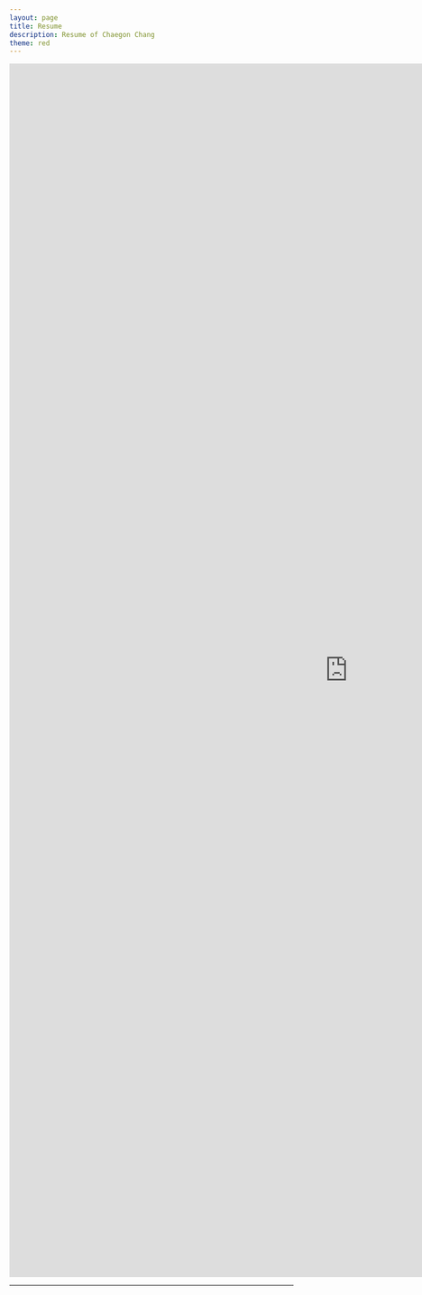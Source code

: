 ```yaml
---
layout: page
title: Resume
description: Resume of Chaegon Chang
theme: red
---
```



<iframe src="https://docs.google.com/document/d/10C8I2hn5SuhIwWjBmHBI_Fu7DHKhItowEU0T01HffX0/pub?embedded=true" width="1200px" height="2150px" frameborder="0" border="0" scrolling="no"></iframe>

- - -